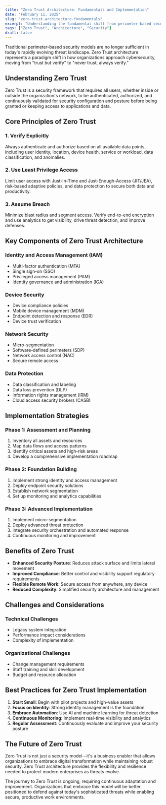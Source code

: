 ```yaml
---
title: "Zero Trust Architecture: Fundamentals and Implementation"
date: "February 11, 2025"
slug: "zero-trust-architecture-fundamentals"
excerpt: "Understanding the fundamental shift from perimeter-based security to Zero Trust architecture."
tags: ["Zero Trust", "Architecture", "Security"]
draft: false
---
```


Traditional perimeter-based security models are no longer sufficient in today's rapidly evolving threat landscape. Zero Trust architecture represents a paradigm shift in how organizations approach cybersecurity, moving from "trust but verify" to "never trust, always verify."

## Understanding Zero Trust

Zero Trust is a security framework that requires all users, whether inside or outside the organization's network, to be authenticated, authorized, and continuously validated for security configuration and posture before being granted or keeping access to applications and data.

## Core Principles of Zero Trust

### 1. Verify Explicitly

Always authenticate and authorize based on all available data points, including user identity, location, device health, service or workload, data classification, and anomalies.

### 2. Use Least Privilege Access

Limit user access with Just-In-Time and Just-Enough-Access (JIT/JEA), risk-based adaptive policies, and data protection to secure both data and productivity.

### 3. Assume Breach

Minimize blast radius and segment access. Verify end-to-end encryption and use analytics to get visibility, drive threat detection, and improve defenses.

## Key Components of Zero Trust Architecture

### Identity and Access Management (IAM)

- Multi-factor authentication (MFA)
- Single sign-on (SSO)
- Privileged access management (PAM)
- Identity governance and administration (IGA)

### Device Security

- Device compliance policies
- Mobile device management (MDM)
- Endpoint detection and response (EDR)
- Device trust verification

### Network Security

- Micro-segmentation
- Software-defined perimeters (SDP)
- Network access control (NAC)
- Secure remote access

### Data Protection

- Data classification and labeling
- Data loss prevention (DLP)
- Information rights management (IRM)
- Cloud access security brokers (CASB)

## Implementation Strategies

### Phase 1: Assessment and Planning

1. Inventory all assets and resources
2. Map data flows and access patterns
3. Identify critical assets and high-risk areas
4. Develop a comprehensive implementation roadmap

### Phase 2: Foundation Building

1. Implement strong identity and access management
2. Deploy endpoint security solutions
3. Establish network segmentation
4. Set up monitoring and analytics capabilities

### Phase 3: Advanced Implementation

1. Implement micro-segmentation
2. Deploy advanced threat protection
3. Integrate security orchestration and automated response
4. Continuous monitoring and improvement

## Benefits of Zero Trust

- **Enhanced Security Posture**: Reduces attack surface and limits lateral movement
- **Improved Compliance**: Better control and visibility support regulatory requirements
- **Flexible Remote Work**: Secure access from anywhere, any device
- **Reduced Complexity**: Simplified security architecture and management

## Challenges and Considerations

### Technical Challenges

- Legacy system integration
- Performance impact considerations
- Complexity of implementation

### Organizational Challenges

- Change management requirements
- Staff training and skill development
- Budget and resource allocation

## Best Practices for Zero Trust Implementation

1. **Start Small**: Begin with pilot projects and high-value assets
2. **Focus on Identity**: Strong identity management is the foundation
3. **Embrace Automation**: Use AI and machine learning for threat detection
4. **Continuous Monitoring**: Implement real-time visibility and analytics
5. **Regular Assessment**: Continuously evaluate and improve your security posture

## The Future of Zero Trust

Zero Trust is not just a security model—it's a business enabler that allows organizations to embrace digital transformation while maintaining robust security. Zero Trust architecture provides the flexibility and resilience needed to protect modern enterprises as threats evolve.

The journey to Zero Trust is ongoing, requiring continuous adaptation and improvement. Organizations that embrace this model will be better positioned to defend against today's sophisticated threats while enabling secure, productive work environments.

